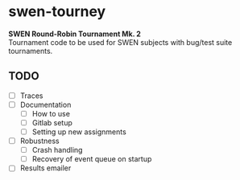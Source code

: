 # swen-tourney

**SWEN Round-Robin Tournament Mk. 2**  
Tournament code to be used for SWEN subjects with bug/test suite tournaments.

## TODO
- [ ] Traces
- [ ] Documentation
    - [ ] How to use
    - [ ] Gitlab setup
    - [ ] Setting up new assignments
- [ ] Robustness
    - [ ] Crash handling
    - [ ] Recovery of event queue on startup
- [ ] Results emailer